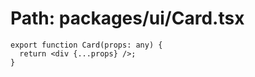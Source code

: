 # Path: packages/ui/Card.tsx

```tsx
export function Card(props: any) {
  return <div {...props} />;
}
```
